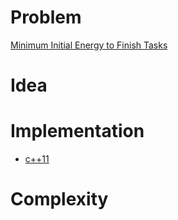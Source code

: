 # Problem

[Minimum Initial Energy to Finish Tasks](https://leetcode.com/problems/minimum-initial-energy-to-finish-tasks/)

# Idea

# Implementation

* [c++11](a.cpp)

# Complexity

```
```
